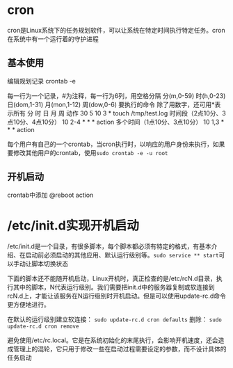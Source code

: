 # cron
cron是Linux系统下的任务规划软件，可以让系统在特定时间执行特定任务。cron在系统中有一个运行着的守护进程

## 基本使用
编辑规划记录
crontab -e

每一行为一个记录，#为注释，每一行为6列，用空格分隔
分(m,0-59) 时(h,0-23) 日(dom,1-31) 月(mon,1-12) 周(dow,0-6) 要执行的命令
除了用数字，还可用*表示所有
分 时 日 月 周 动作
30 5 10 3 * touch /tmp/test.log
时间段（2点10分、3点10分、4点10分）
10 2-4 * * * action
多个时间（1点10分、3点10分）
10 1,3 * * * action

每个用户有自己的一个crontab，当cron执行时，以响应的用户身份来执行，如果要修改其他用户的crontab，使用`sudo crontab -e -u root`

## 开机启动
crontab中添加
@reboot action

# /etc/init.d实现开机启动
/etc/init.d是一个目录，有很多脚本，每个脚本都必须有特定的格式，有基本介绍、在启动前必须启动的其他应用、默认运行级别等。`sudo service ** start`可以手动让脚本切换状态

下面的脚本还不能随开机启动，Linux开机时，真正检查的是/etc/rcN.d目录，执行其中的脚本，N代表运行级别。我们需要把init.d中的服务器复制或软连接到rcN.d上，才能让该服务在N运行级别时开机启动。但是可以使用update-rc.d命令更方便地进行。

在默认的运行级别建立软连接：
`sudo update-rc.d cron defaults`
删除：
`sudo update-rc.d cron remove`

避免使用/etc/rc.local。它是在系统初始化的末尾执行，会影响开机速度，还会造成管理上的混轮，它只用于修改一些在启动过程需要设定的参数，而不设计具体的任务启动